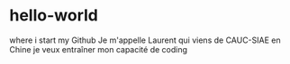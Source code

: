 # hello-world
where i start my Github
Je m'appelle Laurent qui viens de CAUC-SIAE en Chine 
je veux entraîner mon capacité de coding 
